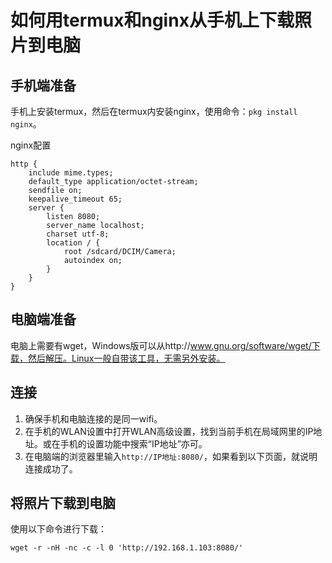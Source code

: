如何用termux和nginx从手机上下载照片到电脑
======================================

手机端准备
----------

手机上安装termux，然后在termux内安装nginx，使用命令：`pkg install nginx`。

nginx配置

	http {
	    include mime.types;
	    default_type application/octet-stream;
	    sendfile on;
	    keepalive_timeout 65;
	    server {
	        listen 8080;
	        server_name localhost;
	        charset utf-8;
	        location / {
	            root /sdcard/DCIM/Camera;
	            autoindex on;
	        }
	    }
	}

电脑端准备
----------

电脑上需要有wget，Windows版可以从http://www.gnu.org/software/wget/下载，然后解压。Linux一般自带该工具，无需另外安装。

连接
----

1. 确保手机和电脑连接的是同一wifi。
2. 在手机的WLAN设置中打开WLAN高级设置，找到当前手机在局域网里的IP地址。或在手机的设置功能中搜索“IP地址”亦可。
3. 在电脑端的浏览器里输入`http://IP地址:8080/`，如果看到以下页面，就说明连接成功了。

将照片下载到电脑
----------------

使用以下命令进行下载：

	wget -r -nH -nc -c -l 0 'http://192.168.1.103:8080/'

